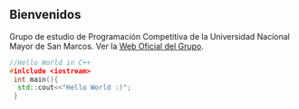 ## Bienvenidos

Grupo de estudio de Programación Competitiva de la Universidad Nacional Mayor de San Marcos.
Ver la [Web Oficial del Grupo](https://pcunmsm.github.io/).

```c++
//Hello World in C++
#inlclude <iostream>
 int main(){
  std::cout<<"Hello World :)";
 }

```
